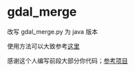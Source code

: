 # gdal_merge
改写 gdal_merge.py 为 java 版本

使用方法可以大致参考[这里](https://gdal.org/programs/gdal_merge.html)

感谢这个人编写前段大部分你代码；[参考项目](https://github.com/joshfix/gdal-merge)